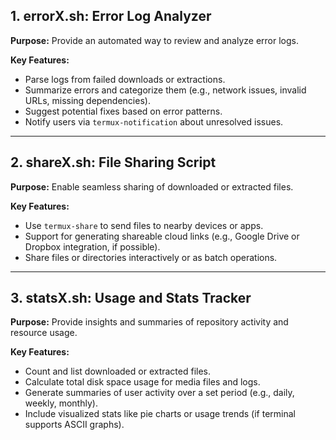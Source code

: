 ## 1. errorX.sh: Error Log Analyzer

**Purpose:** Provide an automated way to review and analyze error logs.

**Key Features:**
- Parse logs from failed downloads or extractions.
- Summarize errors and categorize them (e.g., network issues, invalid URLs, missing dependencies).
- Suggest potential fixes based on error patterns.
- Notify users via `termux-notification` about unresolved issues.

---

## 2. shareX.sh: File Sharing Script

**Purpose:** Enable seamless sharing of downloaded or extracted files.

**Key Features:**
- Use `termux-share` to send files to nearby devices or apps.
- Support for generating shareable cloud links (e.g., Google Drive or Dropbox integration, if possible).
- Share files or directories interactively or as batch operations.

---

## 3. statsX.sh: Usage and Stats Tracker

**Purpose:** Provide insights and summaries of repository activity and resource usage.

**Key Features:**
- Count and list downloaded or extracted files.
- Calculate total disk space usage for media files and logs.
- Generate summaries of user activity over a set period (e.g., daily, weekly, monthly).
- Include visualized stats like pie charts or usage trends (if terminal supports ASCII graphs).